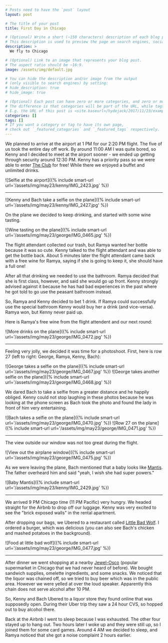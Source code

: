 ```yaml
---
# Posts need to have the `post` layout
layout: post

# The title of your post
title: First Day in Chicago

# (Optional) Write a short (~150 characters) description of each blog post.
# This description is used to preview the page on search engines, social media, etc.
description: >
  We fly to Chicago

# (Optional) Link to an image that represents your blog post.
# The aspect ratio should be ~16:9.
image: /assets/img/default.jpg

# You can hide the description and/or image from the output
# (only visible to search engines) by setting:
# hide_description: true
# hide_image: true

# (Optional) Each post can have zero or more categories, and zero or more tags.
# The difference is that categories will be part of the URL, while tags will not.
# E.g. the URL of this post is <site.baseurl>/hydejack/2017/11/23/example-content/
categories: []
tags: []
# If you want a category or tag to have its own page,
# check out `_featured_categories` and `_featured_tags` respectively.
---
```


We planned to arrive at the airport at 1 PM for our 2:20 PM flight.  The five
of us took the entire day off work.  By around 11:00 AM I was quite bored, so
Kenny and I decided to meet at the airport sooner - we ended up getting through
security around 12:30 PM.  Kenny has a priority pass so we were able to enter
[The Club](https://www.yelp.com/biz/the-club-at-sjc-san-jose) for free!  While
there we enjoyed a buffet and unlimited drinks.

![Selfie at the airport]({% include smart-url url='/assets/img/may23/kenny/IMG_2423.jpg' %})

---

![Kenny and Bach take a selfie on the plane]({% include smart-url url='/assets/img/may23/kenny/IMG_2427.jpg' %})

On the plane we decided to keep drinking, and started with some wine tasting.

![Wine tasting on the plane]({% include smart-url url='/assets/img/may23/george/IMG_0465.jpg' %})

The flight attendant collected our trash, but Ramya wanted her bottle because
it was so cute.  Kenny talked to the flight attendant and was able to get the
bottle back.  About 5 minutes later the flight attendant came back with a free
wine for Ramya, saying if she is going to keep it, she should have a full one!

After all that drinking we needed to use the bathroom.  Ramya decided that she
is first class, however, and said she would go up front.  Kenny strongly
advised against it because he has had bad experiences in the past where he got
told to go use the peasant bathroom instead.

So, Ramya and Kenny decided to bet 1 drink.  If Ramya could successfully use
the special bathroom Kenny would buy her a drink (and vice-versa).  Ramya won,
but Kenny never paid up.

Here is Ramya's free wine from the flight attendent and our next round:

![More drinks on the plane]({% include smart-url url='/assets/img/may23/george/IMG_0472.jpg' %})

---

Feeling very jolly, we decided it was time for a photoshoot.  First, here is
row 27 (left to right: George, Ramya, Kenny, Bach):

![George takes a selfie on the plane]({% include smart-url url='/assets/img/may23/george/IMG_0467.jpg' %})
![George takes another selfie on the plane]({% include smart-url url='/assets/img/may23/george/IMG_0468.jpg' %})

We dared Bach to take a selfie from a greater distance and he happily obliged.
Kenny could not stop laughing in these photos because he was looking at the
phone screen as Bach took the photo and found the lady in front of him very
entertaining.

![Bach takes a selfie on the plane]({% include smart-url url='/assets/img/may23/george/IMG_0470.jpg' %})
![Row 27 on the plane]({% include smart-url url='/assets/img/may23/george/IMG_0471.jpg' %})

---

The view outside our window was not too great during the flight.

![View out the airplane window]({% include smart-url url='/assets/img/may23/george/IMG_0475.jpg' %})

As we were leaving the plane, Bach mentioned that a baby looks like
[Mantis](https://en.wikipedia.org/wiki/Mantis_(Marvel_Comics)).  The father
overheard him and said "yeah, I wish she had super powers."

![Baby Mantis]({% include smart-url url='/assets/img/may23/kenny/IMG_2429.jpg' %})

---

We arrived 9 PM Chicago time (11 PM Pacific) very hungry.  We headed straight
for the Airbnb to drop off our luggage.  Kenny was very excited to see the
"brick exposed walls" in the rental apartment.

After dropping our bags, we Ubered to a restaurant called
[Little Bad Wolf](https://www.yelp.com/biz/little-bad-wolf-chicago).  I ordered
a burger, which was delicious (you can also see Bach's chicken and mashed
potatoes in the background).

![Food at little bad wolf]({% include smart-url url='/assets/img/may23/george/IMG_0477.jpg' %})

---

After dinner we went shopping at a nearby
[Jewel-Osco](https://en.wikipedia.org/wiki/Jewel_(supermarket)) (popular
supermarket in Chicago that we had never heard of before).  We bought sandwich
supplies, omelette ingredients, and some snacks.  We noticed that the liquor
was chained off, so we tried to buy beer which was in the public area.  However
we were yelled at over the loud speaker.  Apparently this chain does not serve
alcohol after 10 PM.

So, Kenny and Bach Ubered to a liquor store they found online that was
supposedly open.  During their Uber trip they saw a 24 hour CVS, so hopped out to
buy alcohol there.

Back at the Airbnb I went to sleep because I was exhausted.  The other four
stayed up to hang out.  Two hours later I woke up and they were still up, so
I joined them for some card games.  Around 4 AM we decided to sleep, and Ramya
noticed that she got a noise complaint 2 hours earlier.
